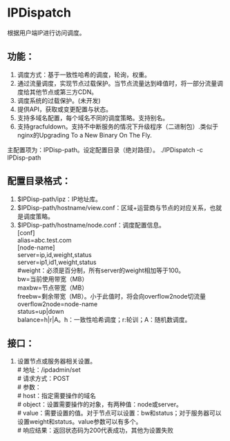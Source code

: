# IPDispatch
根据用户端IP进行访问调度。

## 功能：
1. 调度方式：基于一致性哈希的调度，轮询，权重。
2.  通过流量调度，实现节点过载保护。当节点流量达到峰值时，将一部分流量调度给其他节点或第三方CDN。
3. 调度系统的过载保护。(未开发)
4. 提供API，获取或变更配置与状态。
5. 支持多域名配置，每个域名不同的调度策略。支持别名。
6. 支持gracfuldown。支持不中断服务的情况下升级程序（二进制包）.类似于nginx的Upgrading To a New Binary On The Fly.

主配置项为：IPDisp-path。设定配置目录（绝对路径）。
./IPDispatch -c IPDisp-path

## 配置目录格式：
1. $IPDisp-path/ipz：IP地址库。
2. $IPDisp-path/hostname/view.conf：区域+运营商与节点的对应关系，也就是调度策略。
3. $IPDisp-path/hostname/node.conf：调度配置信息。<br>
[conf]<br>
alias=abc.test.com<br>
[node-name]<br>
server=ip,id,weight,status<br>
server=ip1,id1,weight,status<br>
\#weight：必须是百分制，所有server的weight相加等于100。<br>
bw=当前使用带宽（MB）<br>
maxbw=节点带宽（MB）<br>
freebw=剩余带宽（MB）。小于此值时，将会向overflow2node切流量<br>
overflow2node=node-name<br>
status=up|down<br>
balance=h|r|A。h：一致性哈希调度；r:轮训；A：随机数调度。<br>

## 接口：
1. 设置节点或服务器相关设置。<br>
\# 地址：/ipdadmin/set<br>
\# 请求方式：POST<br>
\# 参数：<br>
\#    host：指定需要操作的域名<br>
\#    object：设置需要操作的对象，有两种值：node或server。<br>
\#    value：需要设置的值。对于节点可以设置：bw和status；对于服务器可以设置weight和status。value参数可以有多个。<br>
\# 响应结果：返回状态码为200代表成功，其他为设置失败
